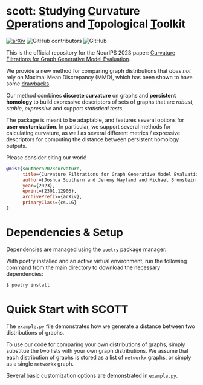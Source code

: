 # scott: <u>S</u>tudying <u>C</u>urvature <u>O</u>perations and <u>T</u>opological <u>T</u>oolkit

[![arXiv](https://img.shields.io/badge/arXiv-2301.12906-b31b1b.svg)](https://arxiv.org/abs/2301.12906) ![GitHub contributors](https://img.shields.io/github/contributors/aidos-lab/CFGGME) ![GitHub](https://img.shields.io/github/license/aidos-lab/CFGGME)

This is the official repository for the NeurIPS 2023 paper: [Curvature Filtrations for Graph Generative Model Evaluation](https://arxiv.org/abs/2301.12906).


We provide a new method for comparing graph distributions that _does not_ rely on Maximal Mean Discrepancy (MMD), which has been shown to have some [drawbacks](https://arxiv.org/abs/2106.01098).

Our method combines **discrete curvature** on graphs and **persistent homology** to build expressive descriptors of sets of graphs that are _robust_, _stable_, _expressive_ and support _statistical tests_.

The package is meant to be adaptable, and features several options for **user customization**. In particular, we support several methods for calculating curvature, as well as several different metrics / expressive descriptors for computing the distance between persistent homology outputs.

Please consider citing our work! 

```bibtex
@misc{southern2023curvature,
      title={Curvature Filtrations for Graph Generative Model Evaluation}, 
      author={Joshua Southern and Jeremy Wayland and Michael Bronstein and Bastian Rieck},
      year={2023},
      eprint={2301.12906},
      archivePrefix={arXiv},
      primaryClass={cs.LG}
}
```

# Dependencies & Setup

Dependencies are managed using the [`poetry`](https://python-poetry.org) package manager.

With poetry installed and an active virtual environment, run the following command from the main directory to download the necessary dependencies:

```python
$ poetry install
```


# Quick Start with SCOTT

The `example.py` file demonstrates how we generate a distance between two distributions of graphs. 

To use our code for comparing your own distributions of graphs, simply substitue the two lists with your own graph distributions. We assume that each distribution of graphs is stored as a list of `networkx` graphs, or simply as a single `networkx` graph.

Several basic customization options are demonstrated in `example.py`. 

